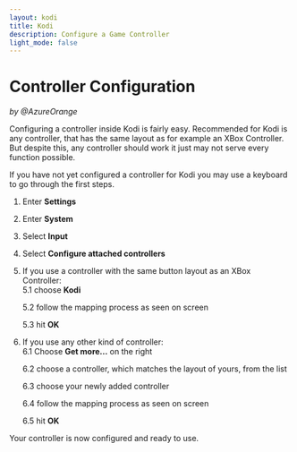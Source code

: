 ```yaml
---
layout: kodi
title: Kodi
description: Configure a Game Controller
light_mode: false
---
```


# Controller Configuration   
_by @AzureOrange_

Configuring a controller inside Kodi is fairly easy. Recommended for Kodi is any controller, that has the same layout as for example an XBox Controller. But despite this, any controller should work it just may not serve every function possible.

If you have not yet configured a controller for Kodi you may use a keyboard to go through the first steps.

1. Enter **Settings**
2. Enter **System**
3. Select **Input**
4. Select **Configure attached controllers**
5. If you use a controller with the same button layout as an XBox Controller:   
    5.1 choose **Kodi**   

    5.2 follow the mapping process as seen on screen   

    5.3 hit **OK**
6. If you use any other kind of controller:   
    6.1 Choose **Get more...** on the right   

    6.2 choose a controller, which matches the layout of yours, from the list   

    6.3 choose your newly added controller   

    6.4 follow the mapping process as seen on screen   

    6.5 hit **OK**

Your controller is now configured and ready to use.